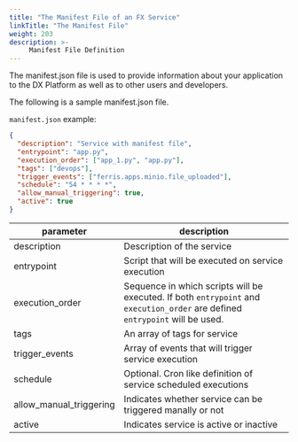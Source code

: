```yaml
---
title: "The Manifest File of an FX Service"
linkTitle: "The Manifest File"
weight: 203
description: >-
     Manifest File Definition
---
```

The manifest.json file is used to provide information about your application to the DX Platform as well as to other users and developers.

The following is a sample manifest.json file.


`manifest.json` example:

```json
{
  "description": "Service with manifest file",
  "entrypoint": "app.py",
  "execution_order": ["app_1.py", "app.py"],
  "tags": ["devops"],
  "trigger_events": ["ferris.apps.minio.file_uploaded"],
  "schedule": "54 * * * *",
  "allow_manual_triggering": true,
  "active": true
}
```


| parameter       | description                                                                                                                |
|-----------------|----------------------------------------------------------------------------------------------------------------------------|
| description     | Description of the service                                                                                                   |
| entrypoint      | Script that will be executed on service execution                                                                          |                                                                         |
| execution_order | Sequence in which scripts will be executed. If both `entrypoint` and `execution_order` are defined `entrypoint` will be used. 
|tags| An array of tags for service                                                                                                   |
|trigger_events| Array of events that will trigger service execution                                                                         |
|schedule| Optional. Cron like definition of service scheduled executions                                                                       |
|allow_manual_triggering| Indicates whether service can be triggered manally or not|
|active| Indicates service is active or inactive|
